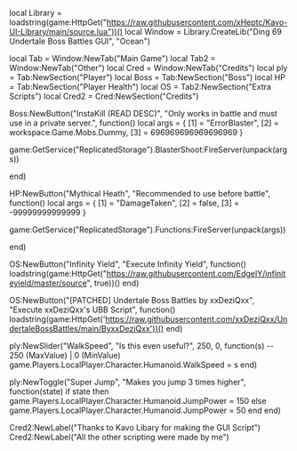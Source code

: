 local Library = loadstring(game:HttpGet("https://raw.githubusercontent.com/xHeptc/Kavo-UI-Library/main/source.lua"))()
local Window = Library.CreateLib("Ding 69 Undertale Boss Battles GUI", "Ocean")

local Tab = Window:NewTab("Main Game")
local Tab2 = Window:NewTab("Other")
local Cred = Window:NewTab("Credits")
local ply = Tab:NewSection("Player")
local Boss = Tab:NewSection("Boss")
local HP = Tab:NewSection("Player Health")
local OS = Tab2:NewSection("Extra Scripts")
local Cred2 = Cred:NewSection("Credits")


Boss:NewButton("InstaKill (READ DESC)", "Only works in battle and must use in a private server.", function()
    local args = {
    [1] = "ErrorBlaster",
    [2] = workspace.Game.Mobs.Dummy,
    [3] = 696969696969696969
}

game:GetService("ReplicatedStorage").BlasterShoot:FireServer(unpack(args))

end)

HP:NewButton("Mythical Heath", "Recommended to use before battle", function()
    local args = {
    [1] = "DamageTaken",
    [2] = false,
    [3] = -99999999999999
}

game:GetService("ReplicatedStorage").Functions:FireServer(unpack(args))

end)

OS:NewButton("Infinity Yield", "Execute Infinity Yield", function()
    loadstring(game:HttpGet("https://raw.githubusercontent.com/EdgeIY/infiniteyield/master/source", true))()
end)

OS:NewButton("[PATCHED] Undertale Boss Battles by xxDeziQxx", "Execute xxDeziQxx's UBB Script", function()
    loadstring(game:HttpGet('https://raw.githubusercontent.com/xxDeziQxx/UndertaleBossBattles/main/ByxxDeziQxx'))()
end)

ply:NewSlider("WalkSpeed", "Is this even useful?", 250, 0, function(s) -- 250 (MaxValue) | 0 (MinValue)
    game.Players.LocalPlayer.Character.Humanoid.WalkSpeed = s
end)

ply:NewToggle("Super Jump", "Makes you jump 3 times higher", function(state)
    if state then
        game.Players.LocalPlayer.Character.Humanoid.JumpPower = 150
    else
        game.Players.LocalPlayer.Character.Humanoid.JumpPower = 50
    end
end)

Cred2:NewLabel("Thanks to Kavo Libary for making the GUI Script")
Cred2:NewLabel("All the other scripting were made by me")
